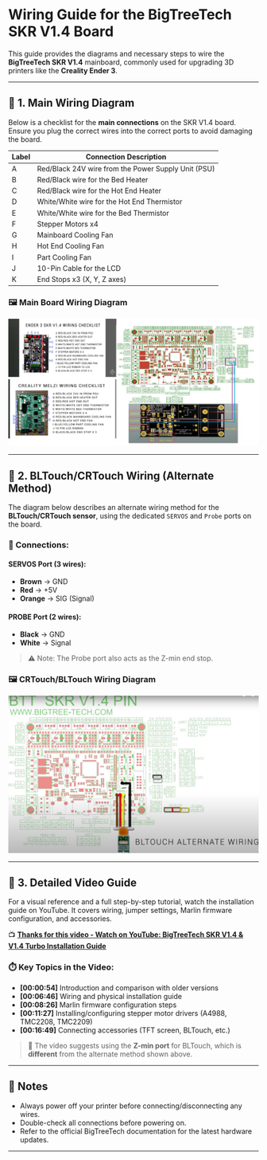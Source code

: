 # Wiring Guide for the BigTreeTech SKR V1.4 Board

This guide provides the diagrams and necessary steps to wire the **BigTreeTech SKR V1.4** mainboard, commonly used for upgrading 3D printers like the **Creality Ender 3**.

---

## 🧰 1. Main Wiring Diagram

Below is a checklist for the **main connections** on the SKR V1.4 board. Ensure you plug the correct wires into the correct ports to avoid damaging the board.

| Label | Connection Description                            |
|-------|----------------------------------------------------|
| A     | Red/Black 24V wire from the Power Supply Unit (PSU) |
| B     | Red/Black wire for the Bed Heater                 |
| C     | Red/Black wire for the Hot End Heater             |
| D     | White/White wire for the Hot End Thermistor       |
| E     | White/White wire for the Bed Thermistor           |
| F     | Stepper Motors x4                                 |
| G     | Mainboard Cooling Fan                             |
| H     | Hot End Cooling Fan                               |
| I     | Part Cooling Fan                                  |
| J     | 10-Pin Cable for the LCD                          |
| K     | End Stops x3 (X, Y, Z axes)                       |

### 🖼️ Main Board Wiring Diagram  
![Board Wiring Diagram](BoardWiringDiagram.png)

---

## 📌 2. BLTouch/CRTouch Wiring (Alternate Method)

The diagram below describes an alternate wiring method for the **BLTouch/CRTouch sensor**, using the dedicated `SERVOS` and `Probe` ports on the board.

### 🔌 Connections:

#### SERVOS Port (3 wires):
- **Brown** → GND  
- **Red** → +5V  
- **Orange** → SIG (Signal)

#### PROBE Port (2 wires):
- **Black** → GND  
- **White** → Signal  

> ⚠️ Note: The Probe port also acts as the Z-min end stop.

### 🖼️ CRTouch/BLTouch Wiring Diagram  
![CRTouch Wiring Diagram](CRTouchWiringDiagram.jpg)

---

## 🎥 3. Detailed Video Guide

For a visual reference and a full step-by-step tutorial, watch the installation guide on YouTube. It covers wiring, jumper settings, Marlin firmware configuration, and accessories.

📺 **[Thanks for this video - Watch on YouTube: BigTreeTech SKR V1.4 & V1.4 Turbo Installation Guide]([https://www.youtube.com](https://www.youtube.com/watch?v=-Gdk0wHg51w))**

### ⏱️ Key Topics in the Video:
- **[00:00:54]** Introduction and comparison with older versions  
- **[00:06:46]** Wiring and physical installation guide  
- **[00:08:26]** Marlin firmware configuration steps  
- **[00:11:27]** Installing/configuring stepper motor drivers (A4988, TMC2208, TMC2209)  
- **[00:16:49]** Connecting accessories (TFT screen, BLTouch, etc.)  

> 🔄 The video suggests using the **Z-min port** for BLTouch, which is **different** from the alternate method shown above.

---

## 📝 Notes

- Always power off your printer before connecting/disconnecting any wires.
- Double-check all connections before powering on.
- Refer to the official BigTreeTech documentation for the latest hardware updates.

---
